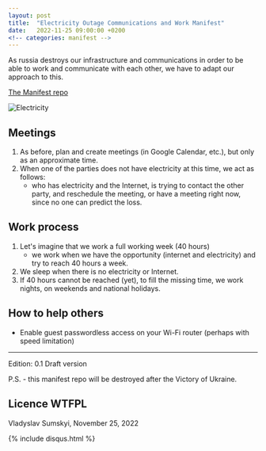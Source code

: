 ```yaml
---
layout: post
title:  "Electricity Outage Communications and Work Manifest"
date:   2022-11-25 09:00:00 +0200
<!-- categories: manifest -->
---
```

As russia destroys our infrastructure and communications in order to be able to work and communicate with each other, we have to adapt our approach to this.

[The Manifest repo](https://github.com/sumskyi/electricity_outage_manifest)

![Electricity](https://images.livemint.com/img/2022/08/07/600x338/Electricity_1659887166816_1659887167017_1659887167017.JPG)

## Meetings
1. As before, plan and create meetings (in Google Calendar, etc.), but only as an approximate time.
2. When one of the parties does not have electricity at this time, we act as follows:
	* who has electricity and the Internet, is trying to contact the other party, and reschedule the meeting, or have a meeting right now, since no one can predict the loss.

## Work process
1. Let's imagine that we work a full working week (40 hours)
	* we work when we have the opportunity (internet and electricity) and try to reach 40 hours a week.
2. We sleep when there is no electricity or Internet.
3. If 40 hours cannot be reached (yet), to fill the missing time, we work nights, on weekends and national holidays.

## How to help others
 * Enable guest passwordless access on your Wi-Fi router (perhaps with speed limitation)

***

Edition: 0.1 Draft version

P.S. - this manifest repo will be destroyed after the Victory of Ukraine.

## Licence WTFPL
Vladyslav Sumskyi, November 25, 2022

{% include disqus.html %}

